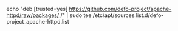 echo "deb [trusted=yes] https://github.com/defo-project/apache-httpd/raw/packages/ /" | sudo tee /etc/apt/sources.list.d/defo-project_apache-httpd.list
